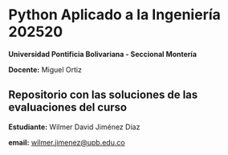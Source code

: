 # Python Aplicado a la Ingeniería 202520
**Universidad Pontificia Bolivariana - Seccional Montería**

**Docente:** Miguel Ortiz

## Repositorio con las soluciones de las evaluaciones del curso

**Estudiante:** Wilmer David Jiménez Díaz

**email:** wilmer.jimenez@upb.edu.co
